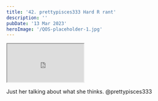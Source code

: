 ```yaml
---
title: '42. prettypisces333 Hard R rant'
description: ''
pubDate: '13 Mar 2023'
heroImage: '/QOS-placeholder-1.jpg'
---
```

<iframe src="https://drive.google.com/file/d/1hEKfyDnBNFueBTZlVnQNBswlwLlspP70/preview" width="200" height="100" allow="autoplay" allowfullscreen="allowfullscreen"></iframe>

Just her talking about what she thinks. @prettypisces333